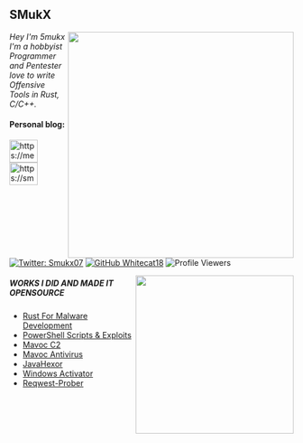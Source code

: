 
<!-- <a href ="https://smukx.github.io"><img src="https://raw.githubusercontent.com/Whitecat18/Whitecat18/main/files/Banner.gif"</a> 

    <a href ="https://smukx.github.io"><img src="https://thumbs.gfycat.com/AmpleSecondhandCoqui-size_restricted.gif" height=300</a> ---->
  <!-- <a href="https://smukx.github.io"><img src="https://1.bp.blogspot.com/-lKJKpqe85y4/XVVYr9-WHRI/AAAAAAAAB9M/-h245-Fg-nYbZqvO0RV0tlfhxQ8sqvEawCLcBGAs/s1600/Sampler.gif" >-->                                                                                                                 
<!--
## 👨‍💻 Smukx's Lair 👨‍💻
👋 Greetings, fellow geeks! I'm an self-proclaimed programmer , pentester , hacker , Network Analyst and Machine Learner ⚙️ 
-->

<h2>SMukX</h2>

<img align='right' src="https://github-readme-stats-sigma-five.vercel.app/api?username=Whitecat18&show_icons=true&theme=dracula" width="400"> 

<p><em> Hey I'm 5mukx<br>
     I'm a hobbyist Programmer and Pentester love to write <br>
     Offensive Tools in Rust, C/C++.
</em></p>

<h4 align="left">Personal blog:</h4>
<p align="left">
<a href="https://medium.com/@smukx" target="blank"><img align="center" src="https://www.svgrepo.com/show/354057/medium-icon.svg" alt="https://medium.com/@smukx" height="40" width=50" /></a>
<a href="https://smukx18.github.io/" target="blank"><img align="center" src="https://www.svgrepo.com/show/10382/blogger.svg" alt="https://smukx18.github.io/" height="40" width="50" /></a>
</p>


[![Twitter: Smukx07](https://img.shields.io/twitter/follow/5mukx?style=flat-square)](https://twitter.com/5mukx)
[![GitHub Whitecat18](https://img.shields.io/github/followers/Whitecat18?label=follow%20github&style=flat-square)](https://github.com/Whitecat18)
![Profile Viewers](https://komarev.com/ghpvc/?username=Whitecat18)

<img align="right" src="https://github-readme-stats.vercel.app/api/top-langs/?username=Whitecat18&layout=compact&show_icons=true&theme=cobalt" width="280" /> 


<h5>WORKS I DID AND MADE IT OPENSOURCE</h5>

- <a href="https://github.com/Whitecat18/Rust-for-Malware-Development.git" > Rust For Malware Development</a>
- <a href="https://github.com/Whitecat18/Powershell-Scripts-for-Hackers-and-Pentesters" > PowerShell Scripts & Exploits</a>
- <a href="https://github.com/Whitecat18/Mavoc" > Mavoc C2</a>
- <a href="https://github.com/Whitecat18/Mavoc-Antivirus" > Mavoc Antivirus </a>
- <a href="https://github.com/Whitecat18/javahexor" > JavaHexor </a>
- <a href="https://github.com/Whitecat18/Windows-Activator.git" > Windows Activator</a>
- <a href="https://github.com/Whitecat18/Rusty-Red-Team-Tools/tree/main/Reqwest-Prober-Rust" > Reqwest-Prober</a>

